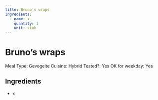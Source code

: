```yaml
---
title: Bruno's wraps
ingredients:
  - name: x
    quantity: 1
    unit: stuk
---
```


# Bruno’s wraps

Meal Type: Gevogelte
Cuisine: Hybrid
Tested?: Yes
OK for weekday: Yes

## Ingredients
  - x